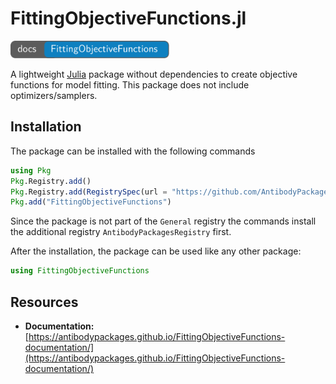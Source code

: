 # FittingObjectiveFunctions.jl

[<img src="FittingObjectiveFunctions-docs.svg" style="height: 2em;">](https://antibodypackages.github.io/FittingObjectiveFunctions-documentation/)

A lightweight [Julia](https://julialang.org/) package without dependencies to create objective functions for model fitting. This package does not include optimizers/samplers.

## Installation

The package can be installed with the following commands

```julia
using Pkg
Pkg.Registry.add()
Pkg.Registry.add(RegistrySpec(url = "https://github.com/AntibodyPackages/AntibodyPackagesRegistry"))
Pkg.add("FittingObjectiveFunctions")
```
Since the package is not part of the `General` registry the commands install the additional registry `AntibodyPackagesRegistry` first.

After the installation, the package can be used like any other package:
```julia
using FittingObjectiveFunctions
```

## Resources

* **Documentation:** [https://antibodypackages.github.io/FittingObjectiveFunctions-documentation/](https://antibodypackages.github.io/FittingObjectiveFunctions-documentation/)
